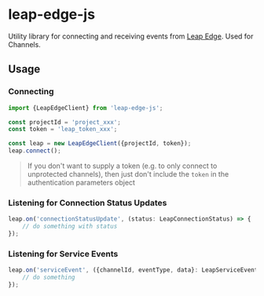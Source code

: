# leap-edge-js

Utility library for connecting and receiving events from [Leap Edge](https://docs.hop.io/docs/channels/internals/leap). Used for Channels.

## Usage

### Connecting

```ts
import {LeapEdgeClient} from 'leap-edge-js';

const projectId = 'project_xxx';
const token = 'leap_token_xxx';

const leap = new LeapEdgeClient({projectId, token});
leap.connect();
```

> If you don't want to supply a token (e.g. to only connect to unprotected channels), then just don't include the `token` in the authentication parameters object

### Listening for Connection Status Updates

```ts
leap.on('connectionStatusUpdate', (status: LeapConnectionStatus) => {
	// do something with status
});
```

### Listening for Service Events

```ts
leap.on('serviceEvent', ({channelId, eventType, data}: LeapServiceEvent) => {
	// do something
});
```
